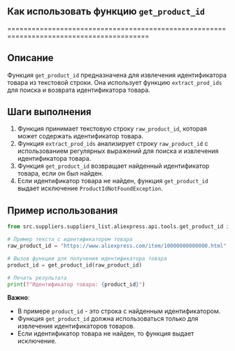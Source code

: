 ## Как использовать функцию `get_product_id`
=========================================================================================

Описание
-------------------------
Функция `get_product_id` предназначена для извлечения идентификатора товара из текстовой строки. Она использует функцию `extract_prod_ids` для поиска и возврата идентификатора товара.

Шаги выполнения
-------------------------
1. Функция принимает текстовую строку `raw_product_id`, которая может содержать идентификатор товара.
2. Функция `extract_prod_ids` анализирует строку `raw_product_id` с использованием регулярных выражений для поиска и извлечения идентификатора товара.
3.  Функция `get_product_id` возвращает найденный идентификатор товара, если он был найден.
4. Если идентификатор товара не найден, функция `get_product_id` выдает исключение `ProductIdNotFoundException`.

Пример использования
-------------------------

```python
from src.suppliers.suppliers_list.aliexpress.api.tools.get_product_id import get_product_id

# Пример текста с идентификатором товара
raw_product_id = "https://www.aliexpress.com/item/10000000000000.html"

# Вызов функции для получения идентификатора товара
product_id = get_product_id(raw_product_id)

# Печать результата
print(f"Идентификатор товара: {product_id}")
```

**Важно**: 
-  В примере `product_id` - это строка с найденным идентификатором.
-  Функция `get_product_id` должна использоваться только для извлечения идентификаторов товаров. 
-  Если идентификатор товара не найден, то функция выдает исключение.